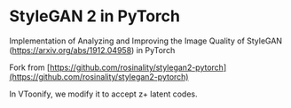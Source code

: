 # StyleGAN 2 in PyTorch

Implementation of Analyzing and Improving the Image Quality of StyleGAN (https://arxiv.org/abs/1912.04958) in PyTorch

Fork from [https://github.com/rosinality/stylegan2-pytorch](https://github.com/rosinality/stylegan2-pytorch)

In VToonify, we modify it to accept z+ latent codes.
